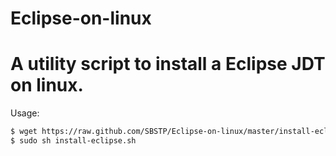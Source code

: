 Eclipse-on-linux
================

A utility script to install a Eclipse JDT on linux.
===

Usage:
```bash
$ wget https://raw.github.com/SBSTP/Eclipse-on-linux/master/install-eclipse.sh
$ sudo sh install-eclipse.sh
```
